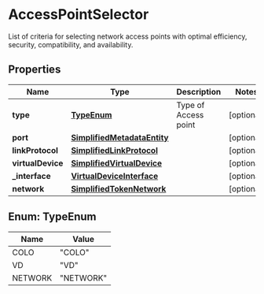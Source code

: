 

# AccessPointSelector

List of criteria for selecting network access points with optimal efficiency, security, compatibility, and availability.

## Properties

| Name | Type | Description | Notes |
|------------ | ------------- | ------------- | -------------|
|**type** | [**TypeEnum**](#TypeEnum) | Type of Access point |  [optional] |
|**port** | [**SimplifiedMetadataEntity**](SimplifiedMetadataEntity.md) |  |  [optional] |
|**linkProtocol** | [**SimplifiedLinkProtocol**](SimplifiedLinkProtocol.md) |  |  [optional] |
|**virtualDevice** | [**SimplifiedVirtualDevice**](SimplifiedVirtualDevice.md) |  |  [optional] |
|**_interface** | [**VirtualDeviceInterface**](VirtualDeviceInterface.md) |  |  [optional] |
|**network** | [**SimplifiedTokenNetwork**](SimplifiedTokenNetwork.md) |  |  [optional] |



## Enum: TypeEnum

| Name | Value |
|---- | -----|
| COLO | &quot;COLO&quot; |
| VD | &quot;VD&quot; |
| NETWORK | &quot;NETWORK&quot; |



